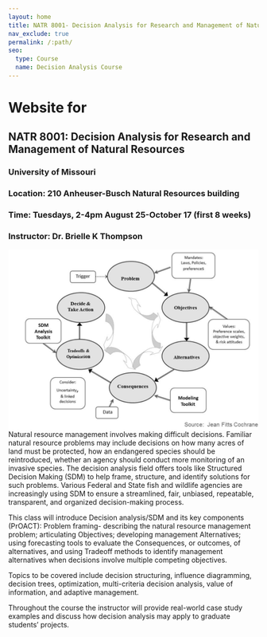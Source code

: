 ```yaml
---
layout: home
title: NATR 8001- Decision Analysis for Research and Management of Natural Resources
nav_exclude: true
permalink: /:path/
seo:
  type: Course
  name: Decision Analysis Course
---
```


# Website for
## NATR 8001: Decision Analysis for Research and Management of Natural Resources
### University of Missouri
### Location: 210 Anheuser-Busch Natural Resources building
### Time: Tuesdays, 2-4pm August 25-October 17 (first 8 weeks)
### Instructor: Dr. Brielle K Thompson

<img align="right" src="Proact.png">
Natural resource management involves making difficult decisions. Familiar natural resource problems may include decisions on how many acres of land must be protected, how an endangered species should be reintroduced, whether an agency should conduct more monitoring of an invasive species. The decision analysis field offers tools like Structured Decision Making (SDM) to help frame, structure, and identify solutions for such problems. Various Federal and State fish and wildlife agencies are increasingly using SDM to ensure a streamlined, fair, unbiased, repeatable, transparent, and organized decision-making process.

This class will introduce Decision analysis/SDM and its key components (PrOACT): Problem framing- describing the natural resource management problem; articulating Objectives; developing management Alternatives; using forecasting tools to evaluate the Consequences, or outcomes, of alternatives, and using Tradeoff methods to identify management alternatives when decisions involve multiple competing objectives. 

Topics to be covered include decision structuring, influence diagramming, decision trees, optimization, multi-criteria decision analysis, value of information, and adaptive management.

Throughout the course the instructor will provide real-world case study examples and discuss how decision analysis may apply to graduate students’ projects. 




